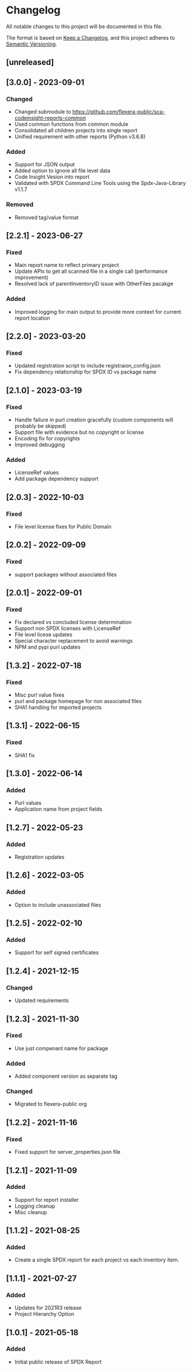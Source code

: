 # Changelog
All notable changes to this project will be documented in this file.

The format is based on [Keep a Changelog](https://keepachangelog.com/en/1.0.0/),
and this project adheres to [Semantic Versioning](https://semver.org/spec/v2.0.0.html).

## [unreleased]

## [3.0.0] - 2023-09-01
### Changed
- Changed submodule to https://github.com/flexera-public/sca-codeinsight-reports-common
- Used common functions from common module
- Consolidated all children projects into single report
- Unified requirement with other reports (Python v3.6.8)
### Added
- Support for JSON output
- Added option to ignore all file level data
- Code Insight Vesion into report
- Validated with SPDX Command Line Tools using the Spdx-Java-Library v1.1.7
### Removed
- Removed tag/value format

## [2.2.1] - 2023-06-27
### Fixed
- Main report name to reflect primary project
- Update APIs to get all scanned file in a single call (performance improvement)
- Resolved lack of parentInventoryID issue with OtherFiles pacakge
### Added
- Improved logging for main output to provide more context for current report location

## [2.2.0] - 2023-03-20
### Fixed
- Updated registration script to include registraion_config.json
- Fix dependency relationship for SPDX ID vs package name

## [2.1.0] - 2023-03-19
### Fixed
- Handle failure in purl creation gracefully (custom components will probably be skipped)
- Support file with evidence but no copyright or license
- Encoding fix for copyrights
- Improved debugging
### Added
- LicenseRef values
- Add package dependency support

## [2.0.3] - 2022-10-03
### Fixed
- File level license fixes for Public Domain

## [2.0.2] - 2022-09-09
### Fixed
- support packages without associated files

## [2.0.1] - 2022-09-01
### Fixed
- Fix declared vs concluded license determination
- Support non SPDX licenses with LicenseRef
- File level licese updates
- Special character replacement to avoid warnings
- NPM and pypi purl updates

## [1.3.2] - 2022-07-18
### Fixed
- Misc purl value fixes
- purl and package homepage for non associated files
- SHA1 handling for imported projects

## [1.3.1] - 2022-06-15
### Fixed
- SHA1 fix

## [1.3.0] - 2022-06-14
### Added
- Purl values
- Application name from project fields

## [1.2.7] - 2022-05-23
### Added
- Registration updates

## [1.2.6] - 2022-03-05
### Added
- Option to include unassociated files

## [1.2.5] - 2022-02-10
### Added
- Support for self signed certificates

## [1.2.4] - 2021-12-15
### Changed
- Updated requirements

## [1.2.3] - 2021-11-30
### Fixed
- Use just compenant name for package
### Added
- Added component version as separate tag
### Changed
- Migrated to flexera-public org

## [1.2.2] - 2021-11-16
### Fixed
- Fixed support for server_properties.json file

## [1.2.1] - 2021-11-09
### Added
- Support for report installer
- Logging cleanup
- Misc cleanup

## [1.1.2] - 2021-08-25
### Added
- Create a single SPDX report for each project vs each inventory item.

## [1.1.1] - 2021-07-27
### Added
- Updates for 2021R3 release
- Project Hierarchy Option

## [1.0.1] - 2021-05-18
### Added
- Initial public release of SPDX Report